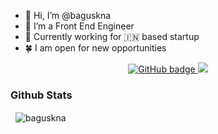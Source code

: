 - 👋 Hi, I’m @baguskna
- 👀 I’m a Front End Engineer
- 🍇 Currently working for 🇮🇳 based startup
- 🍀 I am open for new opportunities

<p align="center">
  <a href="https://github.com/baguskna?tab=followers">
    <img src="https://img.shields.io/github/followers/baguskna?label=Followers&logo=GitHub&style=for-the-badge" alt="GitHub badge" />
  </a>
  <a href="http://twitter.com/baguskna">
    <img src="https://img.shields.io/twitter/follow/baguskna?label=Twitter&logo=twitter&style=for-the-badge" />
  </a>
</p>

### Github Stats
<p>&nbsp;
    <img align="center" src="https://github-readme-stats.vercel.app/api?username=baguskna&show_icons=true" alt="baguskna" />
</p>
<!---
baguskna/baguskna is a ✨ special ✨ repository because its `README.md` (this file) appears on your GitHub profile.
You can click the Preview link to take a look at your changes.
--->
